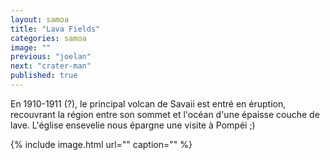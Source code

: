 ```yaml
---
layout: samoa
title: "Lava Fields"
categories: samoa
image: ""
previous: "joelan"
next: "crater-man"
published: true
---
```


En 1910-1911 (?), le principal volcan de Savaii est entré en éruption, recouvrant la région entre son sommet et l'océan d'une épaisse couche de lave. L'église ensevelie nous épargne une visite à Pompéi ;)

{% include image.html url="" caption="" %}